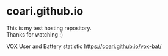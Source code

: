 # coari.github.io
This is my test hosting repository.<br>
Thanks for watching :)

VOX User and Battery statistic
https://coari.github.io/vox-bat/
